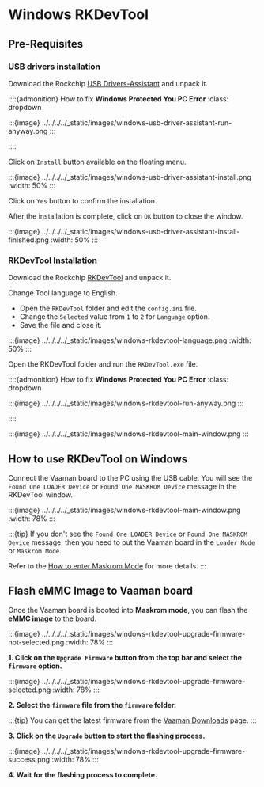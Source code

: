 # Windows RKDevTool

<!-- TODO: Rewrite this with better explanation (https://docs.radxa.com/en/rock5/rock5a/getting-started/rkdevtool) -->

## Pre-Requisites

### USB drivers installation

Download the Rockchip [USB Drivers-Assistant](https://github.com/vicharak-in/rockchip-tools/raw/master/windows/DriverAssitant_v5.12.zip)
and unpack it.

::::{admonition} How to fix **Windows Protected You PC Error**
:class: dropdown

:::{image} ../../\../../_static/images/windows-usb-driver-assistant-run-anyway.png
:::

::::

Click on `Install` button available on the floating menu.

:::{image} ../../\../../_static/images/windows-usb-driver-assistant-install.png
:width: 50%
:::

Click on `Yes` button to confirm the installation.

After the installation is complete, click on `OK` button to close the window.

:::{image} ../../\../../_static/images/windows-usb-driver-assistant-install-finished.png
:width: 50%
:::

### RKDevTool Installation

Download the Rockchip [RKDevTool](https://github.com/vicharak-in/rockchip-tools/raw/master/windows/RKDevTool_Release_v3.19.zip) and unpack it.

Change Tool language to English.

- Open the `RKDevTool` folder and edit the `config.ini` file.
- Change the `Selected` value from `1` to `2` for `Language` option.
- Save the file and close it.

:::{image} ../../\../../_static/images/windows-rkdevtool-language.png
:width: 50%
:::

Open the RKDevTool folder and run the `RKDevTool.exe` file.

::::{admonition} How to fix **Windows Protected You PC Error**
:class: dropdown

:::{image} ../../\../../_static/images/windows-rkdevtool-run-anyway.png
:::

::::

:::{image} ../../\../../_static/images/windows-rkdevtool-main-window.png
:::

## How to use RKDevTool on Windows

Connect the Vaaman board to the PC using the USB cable. You will see the
`Found One LOADER Device` or `Found One MASKROM Device` message in the RKDevTool window.

:::{image} ../../\../../_static/images/windows-rkdevtool-main-window.png
:width: 78%
:::

:::{tip}
If you don't see the `Found One LOADER Device` or `Found One MASKROM Device`
message, then you need to put the Vaaman board in the `Loader Mode` or `Maskrom Mode`.

Refer to the [How to enter Maskrom Mode](#vaaman-maskrom-mode) for more details.
:::

## Flash eMMC Image to Vaaman board

Once the Vaaman board is booted into **Maskrom mode**, you can flash the **eMMC image** to the board.

:::{image} ../../\../../_static/images/windows-rkdevtool-upgrade-firmware-not-selected.png
:width: 78%
:::

**1. Click on the `Upgrade Firmware` button from the top bar and select the `firmware` option.**

:::{image} ../../\../../_static/images/windows-rkdevtool-upgrade-firmware-selected.png
:width: 78%
:::

**2. Select the `firmware` file from the `firmware` folder.**

:::{tip}
You can get the latest firmware from the [Vaaman Downloads](#downloads) page.
:::

**3. Click on the `Upgrade` button to start the flashing process.**

:::{image} ../../\../../_static/images/windows-rkdevtool-upgrade-firmware-success.png
:width: 78%
:::

**4. Wait for the flashing process to complete.**
